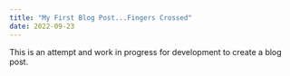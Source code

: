 ```yaml
---
title: "My First Blog Post...Fingers Crossed"
date: 2022-09-23
---
```

This is an attempt and work in progress for development to create a blog post. 
